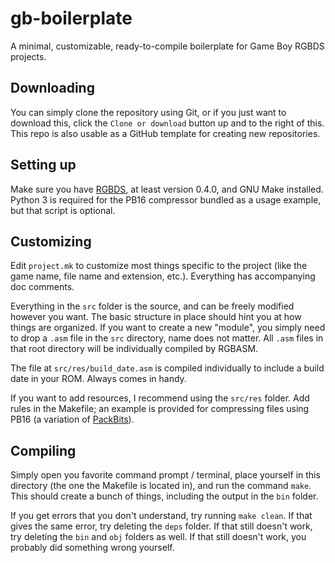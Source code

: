 # gb-boilerplate

A minimal, customizable, ready-to-compile boilerplate for Game Boy RGBDS projects.

## Downloading

You can simply clone the repository using Git, or if you just want to download this, click the `Clone or download` button up and to the right of this. This repo is also usable as a GitHub template for creating new repositories.

## Setting up

Make sure you have [RGBDS](https://github.com/rednex/rgbds), at least version 0.4.0, and GNU Make installed. Python 3 is required for the PB16 compressor bundled as a usage example, but that script is optional.

## Customizing

Edit `project.mk` to customize most things specific to the project (like the game name, file name and extension, etc.). Everything has accompanying doc comments.

Everything in the `src` folder is the source, and can be freely modified however you want. The basic structure in place should hint you at how things are organized. If you want to create a new "module", you simply need to drop a `.asm` file in the `src` directory, name does not matter. All `.asm` files in that root directory will be individually compiled by RGBASM.

The file at `src/res/build_date.asm` is compiled individually to include a build date in your ROM. Always comes in handy.

If you want to add resources, I recommend using the `src/res` folder. Add rules in the Makefile; an example is provided for compressing files using PB16 (a variation of [PackBits](https://wiki.nesdev.com/w/index.php/Tile_compression#PackBits)).

## Compiling

Simply open you favorite command prompt / terminal, place yourself in this directory (the one the Makefile is located in), and run the command `make`. This should create a bunch of things, including the output in the `bin` folder.

If you get errors that you don't understand, try running `make clean`. If that gives the same error, try deleting the `deps` folder. If that still doesn't work, try deleting the `bin` and `obj` folders as well. If that still doesn't work, you probably did something wrong yourself.

